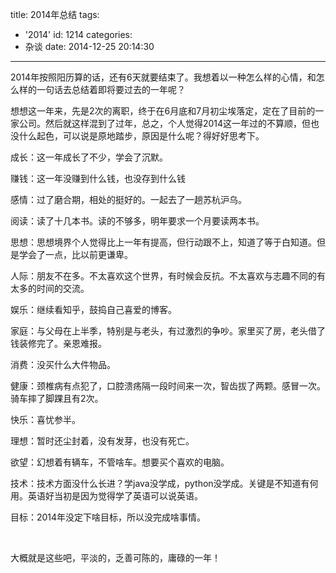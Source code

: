 title: 2014年总结
tags:
  - '2014'
id: 1214
categories:
  - 杂谈
date: 2014-12-25 20:14:30
---

2014年按照阳历算的话，还有6天就要结束了。我想着以一种怎么样的心情，和怎么样的一句话去总结着即将要过去的一年呢？

想想这一年来，先是2次的离职，终于在6月底和7月初尘埃落定，定在了目前的一家公司。然后就这样混到了过年，总之，个人觉得2014这一年过的不算顺，但也没什么起色，可以说是原地踏步，原因是什么呢？得好好思考下。

成长：这一年成长了不少，学会了沉默。

赚钱：这一年没赚到什么钱，也没存到什么钱

感情：过了磨合期，相处的挺好的。一起去了一趟苏杭沪乌。

阅读：读了十几本书。读的不够多，明年要求一个月要读两本书。

思想：思想境界个人觉得比上一年有提高，但行动跟不上，知道了等于白知道。但是学会了一点，比以前更谦卑。

人际：朋友不在多。不太喜欢这个世界，有时候会反抗。不太喜欢与志趣不同的有太多的时间的交流。

娱乐：继续看知乎，鼓捣自己喜爱的博客。

家庭：与父母在上半季，特别是与老头，有过激烈的争吵。家里买了房，老头借了钱装修完了。亲恩难报。

消费：没买什么大件物品。

健康：颈椎病有点犯了，口腔溃疡隔一段时间来一次，智齿拔了两颗。感冒一次。骑车摔了脚踝且有2次。

快乐：喜忧参半。

理想：暂时还尘封着，没有发芽，也没有死亡。

欲望：幻想着有辆车，不管啥车。想要买个喜欢的电脑。

技术：技术方面没什么长进？学java没学成，python没学成。关键是不知道有何用。英语好当初是因为觉得学了英语可以说英语。

目标：2014年没定下啥目标，所以没完成啥事情。

&nbsp;

大概就是这些吧，平淡的，乏善可陈的，庸碌的一年！

&nbsp;

&nbsp;

&nbsp;